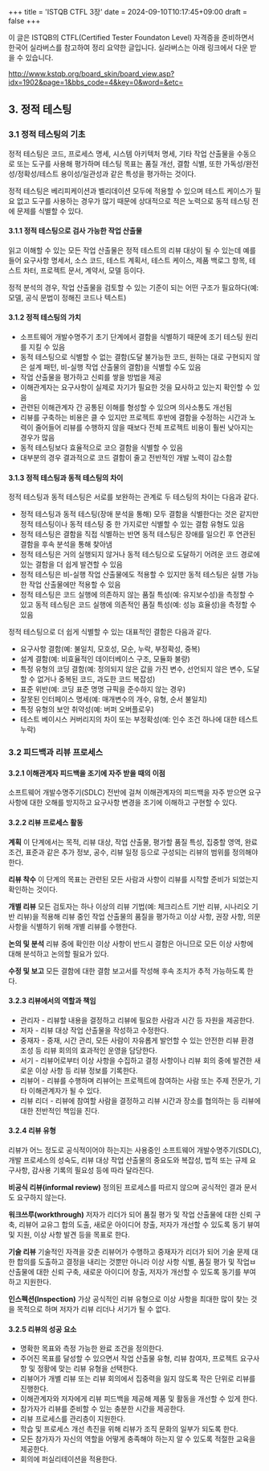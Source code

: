 +++
title = 'ISTQB CTFL 3장'
date = 2024-09-10T10:17:45+09:00
draft = false
+++

이 글은 ISTQB의 CTFL(Certified Tester Foundaton Level) 자격증을 준비하면서 한국어 실라버스를 참고하여 정리 요약한 글입니다.
실라버스는 아래 링크에서 다운 받을 수 있습니다.

http://www.kstqb.org/board_skin/board_view.asp?idx=1902&page=1&bbs_code=4&key=0&word=&etc=

## 3. 정적 테스팅
### 3.1 정적 테스팅의 기초
정적 테스팅은 코드, 프로세스 명세, 시스템 아키텍처 명세, 기타 작업 산출물을 수동으로 또는 도구를 사용해 평가하며 테스팅 목표는 품질 개선, 결함 식별, 또한 가독성/완전성/정확성/테스트 용이성/일관성과 같은 특성을 평가하는 것이다.

정적 테스팅은 베리피케이션과 벨리데이션 모두에 적용할 수 있으며 테스트 케이스가 필요 없고 도구를 사용하는 경우가 많기 때문에 상대적으로 적은 노력으로 동적 테스팅 전에 문제를 식별할 수 있다.

#### 3.1.1 정적 테스팅으로 검사 가능한 작업 산출물
읽고 이해할 수 있는 모든 작업 산출물은 정적 테스트의 리뷰 대상이 될 수 있는데 예를 들어 요구사항 명세서, 소스 코드, 테스트 계획서, 테스트 케이스, 제품 백로그 항목, 테스트 차터, 프로젝트 문서, 계약서, 모델 등이다.

정적 분석의 경우, 작업 산출물을 검토할 수 있는 기준이 되는 어떤 구조가 필요하다(예: 모델, 공식 문법이 정해진 코드나 텍스트)

#### 3.1.2 정적 테스팅의 가치
* 소프트웨어 개발수명주기 초기 단계에서 결함을 식별하기 때문에 조기 테스팅 원리를 지킬 수 있음
* 동적 테스팅으로 식별할 수 없는 결함(도달 불가능한 코드, 원하는 대로 구현되지 않은 설계 패턴, 비-실행 작업 산출물의 결함)을 식별할 수도 있음
* 작업 산출물을 평가하고 신뢰를 쌓을 방법을 제공
* 이해관계자는 요구사항이 실제로 자기가 필요한 것을 묘사하고 있는지 확인할 수 있음
* 관련된 이해관계자 간 공통된 이해를 형성할 수 있으며 의사소통도 개선됨
* 리뷰를 구축하는 비용은 클 수 있지만 프로젝트 후반에 결함을 수정하는 시간과 노력이 줄어들어 리뷰를 수행하지 않을 때보다 전체 프로젝트 비용이 훨씬 낮아지는 경우가 많음
* 동적 테스팅보다 효율적으로 코으 결함을 식별할 수 있음
* 대부분의 경우 결과적으로 코드 결함이 줄고 전반적인 개발 노력이 감소함

#### 3.1.3 정적 테스팅과 동적 테스팅의 차이
정적 테스팅과 동적 테스팅은 서로를 보완하는 관계로 두 테스팅의 차이는 다음과 같다.
* 정적 테스팅과 동적 테스팅(장애 분석을 통해) 모두 결함을 식별한다는 것은 같지만 정적 테스팅이나 동적 테스팅 중 한 가지로만 식별할 수 있는 결함 유형도 있음
* 정적 테스팅은 결함을 직접 식별하는 반면 동적 테스팅은 장애를 일으킨 후 연관된 결함을 후속 분석을 통해 찾아냄
* 정적 테스팅은 거의 실행되지 않거나 동적 테스팅으로 도달하기 어려운 코드 경로에 있는 결함을 더 쉽게 발견할 수 있음
* 정적 테스팅은 비-실행 작업 산출물에도 적용할 수 있지만 동적 테스팅은 실행 가능한 작업 산출물에만 적용할 수 있음
* 정적 테스팅은 코드 실행에 의존하지 않는 품질 특성(예: 유지보수성)을 측정할 수 있고 동적 테스팅은 코드 실행에 의존적인 품질 특성(예: 성능 효율성)을 측정할 수 있음

정적 테스팅으로 더 쉽게 식별할 수 있는 대표적인 결함은 다음과 같다.
* 요구사항 결함(예: 불일치, 모호성, 모순, 누락, 부정확성, 중복)
* 설계 결함(예: 비효율적인 데이터베이스 구조, 모듈화 불량)
* 특정 유형의 코딩 결함(예: 정의되지 않은 값을 가진 변수, 선언되지 않은 변수, 도달할 수 없거나 중복된 코드, 과도한 코드 복잡성)
* 표준 위반(예: 코딩 표준 명명 규픽을 준수하지 않는 경우)
* 잘못된 인터페이스 명세(예: 매개변수의 개수, 유형, 순서 불일치)
* 특정 유형의 보안 취약성(예: 버퍼 오버플로우)
* 테스트 베이시스 커버리지의 차이 또는 부정확성(예: 인수 조건 하나에 대한 테스트 누락)

### 3.2 피드백과 리뷰 프로세스
#### 3.2.1 이해관계자 피드백을 조기에 자주 받을 때의 이점
소프트웨어 개발수명주기(SDLC) 전반에 걸쳐 이해관계자의 피드백을 자주 받으면 요구사항에 대한 오해를 방지하고 요구사항 변경을 조기에 이해하고 구현할 수 있다.

#### 3.2.2 리뷰 프로세스 활동
**계획**
이 단계에서는 목적, 리뷰 대상, 작업 산출물, 평가할 품질 특성, 집중할 영역, 완료 조건, 표준과 같은 추가 정보, 공수, 리뷰 일정 등으로 구성되는 리뷰의 범위를 정의해야 한다.

**리뷰 착수**
이 단계의 목표는 관련된 모든 사람과 사항이 리뷰를 시작할 준비가 되었는지 확인하는 것이다. 

**개별 리뷰** 
모든 검토자는 하나 이상의 리뷰 기법(예: 체크리스트 기반 리뷰, 시나리오 기반 리뷰)을 적용해 리뷰 중인 작업 산출물의 품질을 평가하고 이상 사항, 권장 사항, 의문 사항을 식별하기 위해 개별 리뷰를 수행한다.

**논의 및 분석**
리뷰 중에 확인한 이상 사항이 반드시 결함은 아니므로 모든 이상 사항에 대해 분석하고 논의할 필요가 있다. 

**수정 및 보고**
모든 결함에 대한 결함 보고서를 작성해 후속 조치가 추적 가능하도록 한다.

#### 3.2.3 리뷰에서의 역할과 책임
* 관리자 - 리뷰할 내용을 결정하고 리뷰에 필요한 사람과 시간 등 자원을 제공한다.
* 저자 - 리뷰 대상 작업 산출물을 작성하고 수정한다.
* 중재자 - 중재, 시간 관리, 모든 사람이 자유롭게 발언할 수 있는 안전한 리뷰 환경 조성 등 리뷰 회의의 효과적인 운영을 담당한다.
* 서기 - 리뷰어로부터 이상 사항을 수집하고 결정 사항이나 리뷰 회의 중에 발견한 새로운 이상 사항 등 리뷰 정보를 기록한다.
* 리뷰어 - 리뷰를 수행하며 리뷰어는 프로젝트에 참여하는 사람 또는 주제 전문가, 기타 이해관계자가 될 수 있다.
* 리뷰 리더 - 리뷰에 참여할 사람을 결정하고 리뷰 시간과 장소를 협의하는 등 리뷰에 대한 전반적인 책임을 진다.

#### 3.2.4 리뷰 유형
리뷰가 어느 정도로 공식적이어야 하는지는 사용중인 소프트웨어 개발수명주기(SDLC), 개발 프로세스의 성숙도, 리뷰 대상 작업 산출물의 중요도와 복잡성, 법적 또는 규제 요구사항, 감사용 기록의 필요성 등에 따라 달라진다.

**비공식 리뷰(informal review)**
정의된 프로세스를 따르지 않으며 공식적인 결과 문서도 요구하지 않는다.

**워크쓰루(workthrough)**
저자가 리더가 되어 품질 평가 및 작업 산출물에 대한 신뢰 구축, 리뷰어 교유그 합의 도출, 새로운 아이디어 창출, 저자가 개선할 수 있도록 동기 뷰여 및 지원, 이상 사항 발견 등을 목표로 한다.

**기술 리뷰**
기술적인 자격을 갖춘 리뷰어가 수행하고 중재자가 리더가 되어 기술 문제 대한 합의를 도출하고 결정을 내리는 것뿐만 아니라 이상 사항 식별, 품질 평가 및 작업ㅂ 산출물에 대한 신뢰 구축, 새로운 아이디어 창출, 저자가 개선할 수 있도록 동기를 부여하고 지원한다.

**인스펙션(Inspection)**
가상 공식적인 리뷰 유형으로 이상 사항을 최대한 많이 찾는 것을 목적으로 하며 저자가 리뷰 리더나 서기가 될 수 없다.

#### 3.2.5 리뷰의 성공 요소
* 명확한 목표와 측정 가능한 완료 조건을 정의한다.
* 주어진 목표를 달성할 수 있으면서 작업 산출물 유형, 리뷰 참여자, 프로젝트 요구사항 및 정황에 맞는 리뷰 유형을 선택한다.
* 리뷰어가 개별 리뷰 또는 리뷰 회의에서 집중력을 잃지 않도록 작은 단위로 리뷰를 진행한다.
* 이해관계자와 저자에게 리뷰 피드백을 제공해 제품 및 활동을 개선할 수 있게 한다.
* 참가자가 리뷰를 준비할 수 있는 충분한 시간을 제공한다.
* 리뷰 프로세스를 관리층이 지원한다.
* 학습 및 프로세스 개선 촉진을 위해 리뷰가 조직 문화의 일부가 되도록 한다.
* 모든 참가자가 자신의 역할을 어떻게 충족해야 하는지 알 수 있도록 적절한 교육을 제공한다.
* 회의에 퍼실리테이션을 적용한다.

